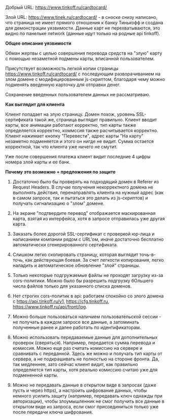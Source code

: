Добрый URL: https://www.tinkoff.ru/cardtocard/

Злой URL: https://www.tinek.ru/cardtocard/ - в сноске снизу написано, что страница не имеет прямого отношения к банку Тинькофф и создана для демонстрации уязвимости. Данные карт не перехватываются, это видно по панельке network (данные идут только на родные api tinkoff).

**Общее описание уязвимости**

Обман жертвы с целью совершения перевода средств на "злую" карту с помощью незаметной подмены карты, вписанной пользователем.

Присутствует возможность легкой копии страницы https://www.tinkoff.ru/cardtocard/ с последующим разворачиванием на злом домене с модифицированным js-скриптом, благодаря чему можно подменять введенную карточку для отправки денег.

Сохранение введенных пользователем данных не рассматриваю.

**Как выглядит для клиента**

Клиент попадает на злую страницу. Домен похож, уровень SSL-сертификата такой же, страница выглядит правильно. Клиент вводит карты, все анимации работают корректно, тип карты также определяется корректно, коммссия также расчитывается корректно. Клиент нажимает кнопку "Перевести", адрес карты "На карту" незаметно подменяется и этого он нигде не видит. Сумма остается корректной, так что клиента уже ничего не смутит.

Уже после совершения платежа клиент видит последние 4 цифры номера злой карты и ее банк.

**Почему это возможно + предложения по защите**

1. Достаточно было бы проверять на подходящий домен в Referer из Request Headers. В случае получения некорректного домена не выполнять действия, перенаправлять клиента на нужный адрес (как в самом запросе, так и пытаться это делать из js-скриптов) и получать сигнализацию о "злом" домене.

2. На экране "подтвердите перевод" отображается маскированная карта, взятая из интерфейса, хотя в запросе отправилась уже другая карта.

3. Заказать более дорогой SSL-сертификат с проверкой юр-лица и написанием компании рядом с URL'ом, иначе достаточно бесплатно автоматически сгенерированного сертификата.

4. Слишком легко скопировать страницу, которая выглядит точь-в-точь, как действующая боевая. За счет легкости копирования, легко наладить и автоматическое обновление "злой" страницы.

5. Только некоторые подгружаемые файлы не проходят загрузку из-за cors-политики. Можно было бы разрешить подгрузку бОльшего числа файлов только для указанного списка доменов.

6. Нет строгих cors-политик в api: работаем спокойно со злого домена с https://api.tinkoff.ru/v1, https://cfg.tinkoff.ru, https://www.tinkoff.ru/api/front/log.

7. Можно больше пользоваться наличием пользовательской сессии - не получать в каждом запросе все данные, а запоминать полученные ранее и далее работать по идентификаторам.

8. Можно использовать передаваемые данные для дополнительных проверок (сверяться). Например, передается сумма перевода и комиссия. Можно еще раз считать комиссию на сервере и сравнивать с переданной. Здесь же можно и получать тип карты от сервера, а не подкрашивать не полностью на стороне фронта. Да, так медленнее, зато сейчас клиент видит, как правильно определяется тип карты, хотя реально комиссию считаю уже для подмененной карты.

9. Можно не передавать данные в открытом виде в запросах (даже пусть и через https), а настроить шифрование данных, чтобы немного усилить защиту (например, передавать ключ однажды при авторизации), чтобы злоумышленник не смог получить все данные в открытом виде из запроса, если смог присоединиться только уже после передачи ключа шифрования.
